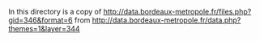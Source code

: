 In this directory is a copy of http://data.bordeaux-metropole.fr/files.php?gid=346&format=6
from http://data.bordeaux-metropole.fr/data.php?themes=1&layer=344